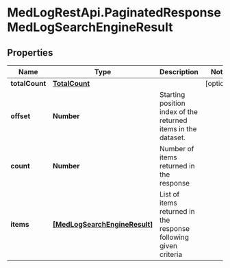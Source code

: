 # MedLogRestApi.PaginatedResponseMedLogSearchEngineResult

## Properties

Name | Type | Description | Notes
------------ | ------------- | ------------- | -------------
**totalCount** | [**TotalCount**](TotalCount.md) |  | [optional] 
**offset** | **Number** | Starting position index of the returned items in the dataset. | 
**count** | **Number** | Number of items returned in the response | 
**items** | [**[MedLogSearchEngineResult]**](MedLogSearchEngineResult.md) | List of items returned in the response following given criteria | 


